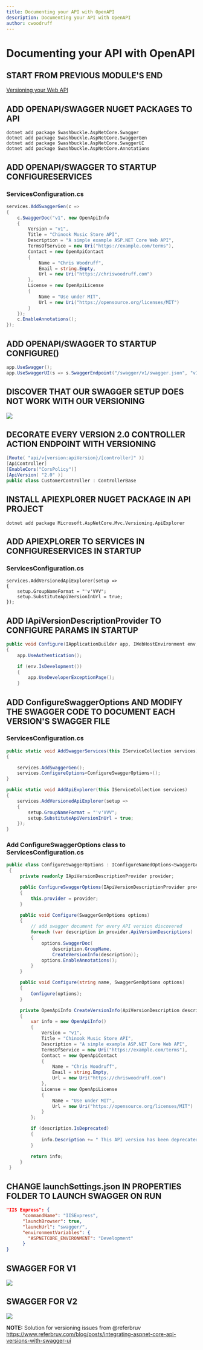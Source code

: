 ```yaml
---
title: Documenting your API with OpenAPI
description: Documenting your API with OpenAPI
author: cwoodruff
---
```

# Documenting your API with OpenAPI

## START FROM PREVIOUS MODULE'S END
[Versioning your Web API](versioning.md)

## ADD OPENAPI/SWAGGER NUGET PACKAGES TO API

```dos
dotnet add package Swashbuckle.AspNetCore.Swagger
dotnet add package Swashbuckle.AspNetCore.SwaggerGen
dotnet add package Swashbuckle.AspNetCore.SwaggerUI
dotnet add package Swashbuckle.AspNetCore.Annotations
```

## ADD OPENAPI/SWAGGER TO STARTUP CONFIGURESERVICES

### ServicesConfiguration.cs

```csharp
services.AddSwaggerGen(c =>
{
	c.SwaggerDoc("v1", new OpenApiInfo
	{
		Version = "v1",
		Title = "Chinook Music Store API",
		Description = "A simple example ASP.NET Core Web API",
		TermsOfService = new Uri("https://example.com/terms"),
		Contact = new OpenApiContact
		{
			Name = "Chris Woodruff",
			Email = string.Empty,
			Url = new Uri("https://chriswoodruff.com")
		},
		License = new OpenApiLicense
		{
			Name = "Use under MIT",
			Url = new Uri("https://opensource.org/licenses/MIT")
		}
	});
	c.EnableAnnotations();
});
```

## ADD OPENAPI/SWAGGER TO STARTUP CONFIGURE()

```csharp
app.UseSwagger();
app.UseSwaggerUI(s => s.SwaggerEndpoint("/swagger/v1/swagger.json", "v1 docs"));
```

## DISCOVER THAT OUR SWAGGER SETUP DOES NOT WORK WITH OUR VERSIONING
![](documenting-with-openapi/Snag_1163deb6.png)

## DECORATE EVERY VERSION 2.0 CONTROLLER ACTION ENDPOINT WITH VERSIONING

```csharp
[Route( "api/v{version:apiVersion}/[controller]" )]
[ApiController]
[EnableCors("CorsPolicy")]
[ApiVersion( "2.0" )]
public class CustomerController : ControllerBase
```

## INSTALL APIEXPLORER NUGET PACKAGE IN API PROJECT

```dos
dotnet add package Microsoft.AspNetCore.Mvc.Versioning.ApiExplorer
```

## ADD APIEXPLORER TO SERVICES IN CONFIGURESERVICES IN STARTUP

### ServicesConfiguration.cs

```dos
services.AddVersionedApiExplorer(setup =>
{
	setup.GroupNameFormat = "'v'VVV";
	setup.SubstituteApiVersionInUrl = true;
});
```


## ADD IApiVersionDescriptionProvider TO CONFIGURE PARAMS IN STARTUP

```csharp
public void Configure(IApplicationBuilder app, IWebHostEnvironment env, IApiVersionDescriptionProvider provider)
{
    app.UseAuthentication();

    if (env.IsDevelopment())
    {
        app.UseDeveloperExceptionPage();
    }
```


## ADD ConfigureSwaggerOptions AND MODIFY THE SWAGGER CODE TO DOCUMENT EACH VERSION'S SWAGGER FILE

### ServicesConfiguration.cs

```csharp
public static void AddSwaggerServices(this IServiceCollection services)
{

    services.AddSwaggerGen();
    services.ConfigureOptions<ConfigureSwaggerOptions>();
}

public static void AddApiExplorer(this IServiceCollection services)
{
    services.AddVersionedApiExplorer(setup =>
    {
        setup.GroupNameFormat = "'v'VVV";
        setup.SubstituteApiVersionInUrl = true;
    });
}
```

### Add ConfigureSwaggerOptions class to ServicesConfiguration.cs

```csharp
public class ConfigureSwaggerOptions : IConfigureNamedOptions<SwaggerGenOptions>
 {
     private readonly IApiVersionDescriptionProvider provider;

     public ConfigureSwaggerOptions(IApiVersionDescriptionProvider provider)
     {
         this.provider = provider;
     }

     public void Configure(SwaggerGenOptions options)
     {
         // add swagger document for every API version discovered
         foreach (var description in provider.ApiVersionDescriptions)
         {
             options.SwaggerDoc(
                 description.GroupName, 
                 CreateVersionInfo(description));
             options.EnableAnnotations();
         }
     }

     public void Configure(string name, SwaggerGenOptions options)
     {
         Configure(options);
     }

     private OpenApiInfo CreateVersionInfo(ApiVersionDescription description)
     {
         var info = new OpenApiInfo()
         {
             Version = "v1",
             Title = "Chinook Music Store API",
             Description = "A simple example ASP.NET Core Web API",
             TermsOfService = new Uri("https://example.com/terms"),
             Contact = new OpenApiContact
             {
                 Name = "Chris Woodruff",
                 Email = string.Empty,
                 Url = new Uri("https://chriswoodruff.com")
             },
             License = new OpenApiLicense
             {
                 Name = "Use under MIT",
                 Url = new Uri("https://opensource.org/licenses/MIT")
             }
         };

         if (description.IsDeprecated)
         {
             info.Description += " This API version has been deprecated.";
         }

         return info;
     }
 }
```

## CHANGE launchSettings.json IN PROPERTIES FOLDER TO LAUNCH SWAGGER ON RUN

```json
"IIS Express": {
      "commandName": "IISExpress",
      "launchBrowser": true,
      "launchUrl": "swagger/",
      "environmentVariables": {
        "ASPNETCORE_ENVIRONMENT": "Development"
      }
}
```

## SWAGGER FOR V1
![](documenting-with-openapi/Snag_1163dee4.png)

## SWAGGER FOR V2
![](documenting-with-openapi/Snag_1163df13.png)

**NOTE:** Solution for versioning issues from @referbruv https://www.referbruv.com/blog/posts/integrating-aspnet-core-api-versions-with-swagger-ui








